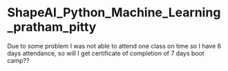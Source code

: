 # ShapeAI_Python_Machine_Learning_pratham_pitty
Due to some problem I was not able to attend one class on time so I have 6 days attendance, so will I get certificate of completion of 7 days boot camp?? 

